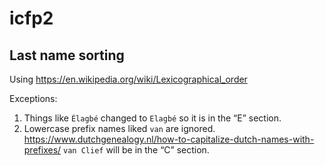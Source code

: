 # icfp2

## Last name sorting

Using https://en.wikipedia.org/wiki/Lexicographical_order

Exceptions:

1. Things like `Élagbé` changed to `Elagbé` so it is in the “E” section.
2. Lowercase prefix names liked `van` are ignored. https://www.dutchgenealogy.nl/how-to-capitalize-dutch-names-with-prefixes/  `van Clief` will be in the “C” section.
